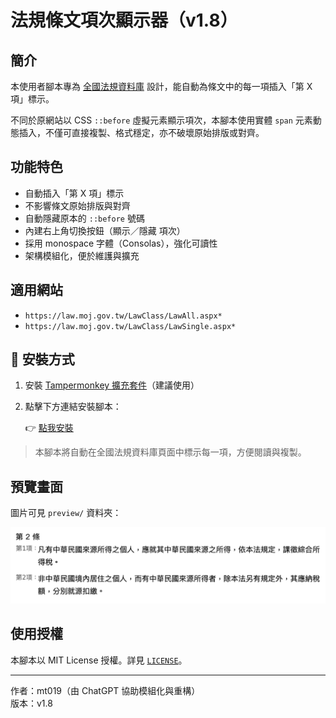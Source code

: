 # 法規條文項次顯示器（v1.8）

## 簡介

本使用者腳本專為 [全國法規資料庫](https://law.moj.gov.tw/) 設計，能自動為條文中的每一項插入「第 X 項」標示。

不同於原網站以 CSS `::before` 虛擬元素顯示項次，本腳本使用實體 `span` 元素動態插入，不僅可直接複製、格式穩定，亦不破壞原始排版或對齊。

## 功能特色

- 自動插入「第 X 項」標示
- 不影響條文原始排版與對齊
- 自動隱藏原本的 `::before` 號碼
- 內建右上角切換按鈕（顯示／隱藏 項次）
- 採用 monospace 字體（Consolas），強化可讀性
- 架構模組化，便於維護與擴充

## 適用網站

- `https://law.moj.gov.tw/LawClass/LawAll.aspx*`
- `https://law.moj.gov.tw/LawClass/LawSingle.aspx*`

## 🚀 安裝方式

1. 安裝 [Tampermonkey 擴充套件](https://www.tampermonkey.net/)（建議使用）
2. 點擊下方連結安裝腳本：

   👉 [點我安裝](https://mt019.github.io/law-item-labeler/law-item-label.user.js)

> 本腳本將自動在全國法規資料庫頁面中標示每一項，方便閱讀與複製。

## 預覽畫面

圖片可見 `preview/` 資料夾：

![預覽畫面](preview/image.png)

## 使用授權

本腳本以 MIT License 授權。詳見 [`LICENSE`](./LICENSE)。

---

作者：mt019（由 ChatGPT 協助模組化與重構）  
版本：v1.8